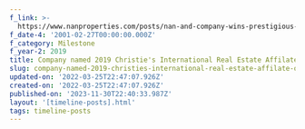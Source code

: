 ```yaml
---
f_link: >-
  https://www.nanproperties.com/posts/nan-and-company-wins-prestigious-affiliate-of-the-year-award-by-christie-s-international-real-estate
f_date-4: '2001-02-27T00:00:00.000Z'
f_category: Milestone
f_year-2: 2019
title: Company named 2019 Christie's International Real Estate Affilate of The Year
slug: company-named-2019-christies-international-real-estate-affilate-of-the-year
updated-on: '2022-03-25T22:47:07.926Z'
created-on: '2022-03-25T22:47:07.926Z'
published-on: '2023-11-30T22:40:33.987Z'
layout: '[timeline-posts].html'
tags: timeline-posts
---
```



